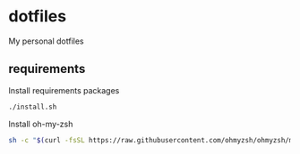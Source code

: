 # dotfiles

My personal dotfiles

## requirements

Install requirements packages

```bash
./install.sh
```

Install oh-my-zsh

```bash
sh -c "$(curl -fsSL https://raw.githubusercontent.com/ohmyzsh/ohmyzsh/master/tools/install.sh)"
```

